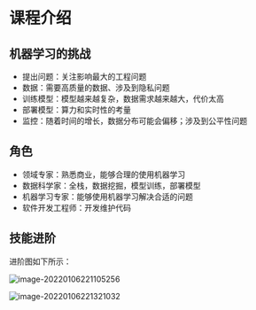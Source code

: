 # 课程介绍

## 机器学习的挑战

- 提出问题：关注影响最大的工程问题
- 数据：需要高质量的数据、涉及到隐私问题
- 训练模型：模型越来越复杂，数据需求越来越大，代价太高
- 部署模型：算力和实时性的考量
- 监控：随着时间的增长，数据分布可能会偏移；涉及到公平性问题



## 角色

- 领域专家：熟悉商业，能够合理的使用机器学习
- 数据科学家：全栈，数据挖掘，模型训练，部署模型
- 机器学习专家：能够使用机器学习解决合适的问题
- 软件开发工程师：开发维护代码



## 技能进阶

进阶图如下所示：

<img src="C:\Users\fengy\AppData\Roaming\Typora\typora-user-images\image-20220106221105256.png" alt="image-20220106221105256"  />

![image-20220106221321032](C:\Users\fengy\AppData\Roaming\Typora\typora-user-images\image-20220106221321032.png)

